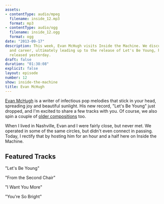 ```yaml
---
assets:
- contentType: audio/mpeg
  filename: inside_12.mp3
  format: mp3
- contentType: audio/ogg
  filename: inside_12.ogg
  format: ogg
date: "2013-09-17"
description: This week, Evan McHugh visits Inside the Machine. We discuss his life
  and career, ultimately leading up to the release of Let's Be Young, his new EP that
  released yesterday.
draft: false
duration: "01:38:08"
explicit: false
layout: episode
number: 12
show: inside-the-machine
title: Evan McHugh
---
```

[Evan McHugh](http://evanmchugh.com) is a writer of infectious pop melodies that stick in your head, spreading joy and beautiful sunlight. His new record, "Let's Be Young" just dropped, and I'm excited to share a few tracks with you. Of course, we also spin a couple of [older compositions](http://evanmchugh.com/albums) too.

When I lived in Nashville, Evan and I were fairly close, but never met. We operated in some of the same circles, but didn't even connect in passing. Today, I rectify that by hosting him for an hour and a half here on Inside the Machine.

## Featured Tracks

"Let's Be Young"

"From the Second Chair"

"I Want You More"

"You're So Bright"
